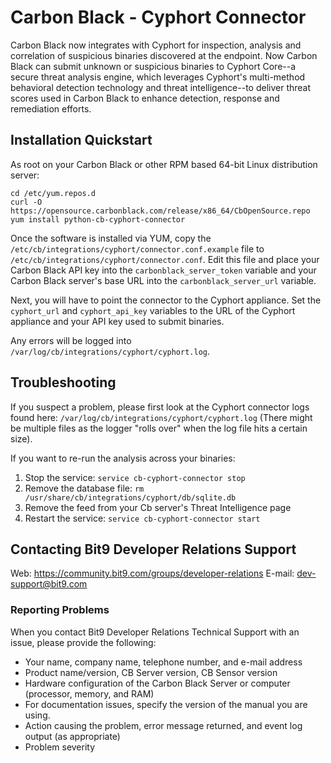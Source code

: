 # Carbon Black - Cyphort Connector

Carbon Black now integrates with Cyphort for inspection, analysis and correlation of
suspicious binaries discovered at the endpoint. Now Carbon Black can submit unknown or
suspicious binaries to Cyphort Core--a secure threat analysis engine, which leverages
Cyphort's multi-method behavioral detection technology and threat intelligence--to
deliver threat scores used in Carbon Black to enhance detection, response and remediation
efforts.

## Installation Quickstart

As root on your Carbon Black or other RPM based 64-bit Linux distribution server:
```
cd /etc/yum.repos.d
curl -O https://opensource.carbonblack.com/release/x86_64/CbOpenSource.repo
yum install python-cb-cyphort-connector
```

Once the software is installed via YUM, copy the `/etc/cb/integrations/cyphort/connector.conf.example` file to 
`/etc/cb/integrations/cyphort/connector.conf`. Edit this file and place your Carbon Black API key into the 
`carbonblack_server_token` variable and your Carbon Black server's base URL into the `carbonblack_server_url` variable.

Next, you will have to point the connector to the Cyphort appliance. Set the `cyphort_url` and `cyphort_api_key`
variables to the URL of the Cyphort appliance and your API key used to submit binaries.

Any errors will be logged into `/var/log/cb/integrations/cyphort/cyphort.log`.

## Troubleshooting

If you suspect a problem, please first look at the Cyphort connector logs found here: 
`/var/log/cb/integrations/cyphort/cyphort.log`
(There might be multiple files as the logger "rolls over" when the log file hits a certain size).

If you want to re-run the analysis across your binaries:

1. Stop the service: `service cb-cyphort-connector stop`
2. Remove the database file: `rm /usr/share/cb/integrations/cyphort/db/sqlite.db`
3. Remove the feed from your Cb server's Threat Intelligence page
4. Restart the service: `service cb-cyphort-connector start`

## Contacting Bit9 Developer Relations Support

Web: https://community.bit9.com/groups/developer-relations
E-mail: dev-support@bit9.com

### Reporting Problems

When you contact Bit9 Developer Relations Technical Support with an issue, please provide the following:

* Your name, company name, telephone number, and e-mail address
* Product name/version, CB Server version, CB Sensor version
* Hardware configuration of the Carbon Black Server or computer (processor, memory, and RAM) 
* For documentation issues, specify the version of the manual you are using. 
* Action causing the problem, error message returned, and event log output (as appropriate) 
* Problem severity
